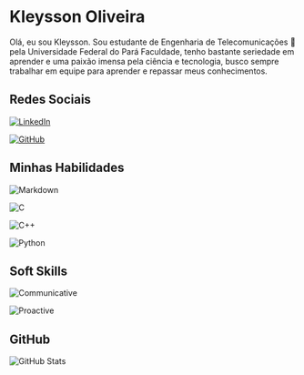 


# Kleysson Oliveira
Olá, eu sou Kleysson. Sou estudante de Engenharia de Telecomunicações 📡 pela Universidade Federal do Pará Faculdade, tenho bastante seriedade em aprender e uma paixão imensa pela ciência e tecnologia, busco sempre trabalhar em equipe para aprender e repassar meus conhecimentos. 


## Redes Sociais
[![LinkedIn](https://img.shields.io/badge/LinkedIn-000?style=for-the-badge&logo=linkedin&logoColor=0E76A8)](https://www.linkedin.com/in/kleysson-oliveira/)

[![GitHub](https://shields.io/badge/GitHub-000?style=for-the-badge&logo=GitHub&logoColor=0E76A8)](https://github.com/KleyssonOv)

## Minhas Habilidades
![Markdown](https://img.shields.io/badge/Markdown-000?style=for-the-badge&logo=markdown)

![C](https://img.shields.io/badge/C-000?style=for-the-badge&logo=c)

![C++](https://img.shields.io/badge/C%2B%2B-000?style=for-the-badge&logo=c%2B%2B&logoColor=00599C)

![Python](https://img.shields.io/badge/Python-000?style=for-the-badge&logo=python)

## Soft Skills
![Communicative](https://img.shields.io/badge/Comunicativo-yellow)

![Proactive](https://img.shields.io/badge/Proativo-blue)




## GitHub
![GitHub Stats](https://github-readme-stats.vercel.app/api?username=KleyssonOv&theme=transparent&bg_color=000&border_color=30A3DC&show_icons=true&icon_color=30A3DC&title_color=E94D5F&text_color=FFF)
